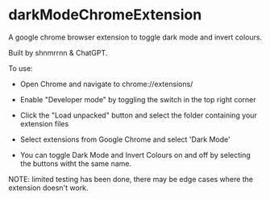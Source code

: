 # darkModeChromeExtension

A google chrome browser extension to toggle dark mode and invert colours.

Built by shnmrrnn & ChatGPT.

To use: 

- Open Chrome and navigate to chrome://extensions/

- Enable "Developer mode" by toggling the switch in the top right corner

- Click the "Load unpacked" button and select the folder containing your extension files

- Select extensions from Google Chrome and select 'Dark Mode'

- You can toggle Dark Mode and Invert Colours on and off by selecting the buttons witht the same name.

NOTE: limited testing has been done, there may be edge cases where the extension doesn't work.
